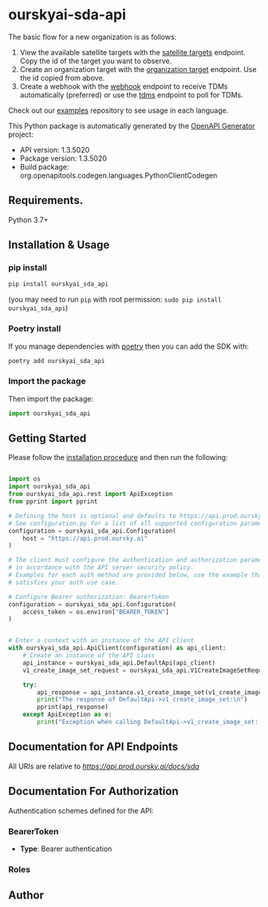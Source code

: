 # ourskyai-sda-api
The basic flow for a new organization is as follows:
1. View the available satellite targets with the [satellite targets](https://api.prod.oursky.ai/docs/sda#tag/satellite-targets/get/v1/satellite-targets) endpoint. Copy the id of the target you want to observe.
2. Create an organization target with the [organization target](https://api.prod.oursky.ai/docs/sda#tag/organization-targets/get/v1/organization-targets) endpoint. Use the id copied from above.
3. Create a webhook with the [webhook](https://api.prod.oursky.ai/docs/sda#tag/webhooks/post/v1/communications/webhook) endpoint to receive TDMs automatically (preferred) or use the [tdms](https://api.prod.oursky.ai/docs/sda#tag/tdms/get/v1/tdms) endpoint to poll for TDMs.

Check out our [examples](https://github.com/ourskyai/oursky-examples) repository to see usage in each language.

This Python package is automatically generated by the [OpenAPI Generator](https://openapi-generator.tech) project:

- API version: 1.3.5020
- Package version: 1.3.5020
- Build package: org.openapitools.codegen.languages.PythonClientCodegen

## Requirements.

Python 3.7+

## Installation & Usage
### pip install

```sh
pip install ourskyai_sda_api
```
(you may need to run `pip` with root permission: `sudo pip install ourskyai_sda_api`)

### Poetry install
If you manage dependencies with [poetry](https://python-poetry.org/) then you can add the SDK with:

```sh
poetry add ourskyai_sda_api
```

### Import the package

Then import the package:
```python
import ourskyai_sda_api
```

## Getting Started

Please follow the [installation procedure](#installation--usage) and then run the following:

```python

import os
import ourskyai_sda_api
from ourskyai_sda_api.rest import ApiException
from pprint import pprint

# Defining the host is optional and defaults to https://api.prod.oursky.ai
# See configuration.py for a list of all supported configuration parameters.
configuration = ourskyai_sda_api.Configuration(
    host = "https://api.prod.oursky.ai"
)

# The client must configure the authentication and authorization parameters
# in accordance with the API server security policy.
# Examples for each auth method are provided below, use the example that
# satisfies your auth use case.

# Configure Bearer authorization: BearerToken
configuration = ourskyai_sda_api.Configuration(
    access_token = os.environ["BEARER_TOKEN"]
)


# Enter a context with an instance of the API client
with ourskyai_sda_api.ApiClient(configuration) as api_client:
    # Create an instance of the API class
    api_instance = ourskyai_sda_api.DefaultApi(api_client)
    v1_create_image_set_request = ourskyai_sda_api.V1CreateImageSetRequest() # V1CreateImageSetRequest | 

    try:
        api_response = api_instance.v1_create_image_set(v1_create_image_set_request)
        print("The response of DefaultApi->v1_create_image_set:\n")
        pprint(api_response)
    except ApiException as e:
        print("Exception when calling DefaultApi->v1_create_image_set: %s\n" % e)

```

## Documentation for API Endpoints

All URIs are relative to *https://api.prod.oursky.ai/docs/sda*

<a id="documentation-for-authorization"></a>
## Documentation For Authorization


Authentication schemes defined for the API:
<a id="BearerToken"></a>
### BearerToken

- **Type**: Bearer authentication

<a id="Roles"></a>
### Roles



## Author


